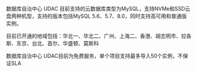 数据库自治中心 UDAC 目前支持的云数据库类型为MySQL，支持NVMe和SSD云盘两种机型，支持的版本包括MySQL 5.6、5.7、8.0，同时支持高可用和普通版实例。

目前已开通的地域包括：华北一、华北二、广州、上海二、香港、胡志明市、拉各斯、东京、台北、首尔、华盛顿、莫斯科

数据库自治中心 UDAC目前为免费服务，单个项目支持最多导入50个实例，不保证SLA

